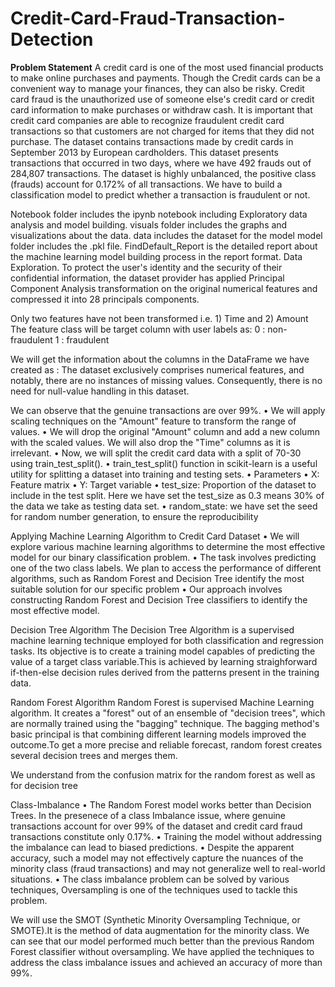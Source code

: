 # Credit-Card-Fraud-Transaction-Detection

**Problem Statement**
A credit card is one of the most used financial products to make online purchases and payments. Though the Credit cards can be a convenient way to manage your finances, they can also be risky. Credit card fraud is the unauthorized use of someone else's credit card or credit card information to make purchases or withdraw cash. It is important that credit card companies are able to recognize fraudulent credit card transactions so that customers are not charged for items that they did not purchase. The dataset contains transactions made by credit cards in September 2013 by European cardholders. This dataset presents transactions that occurred in two days, where we have 492 frauds out of 284,807 transactions. The dataset is highly unbalanced, the positive class (frauds) account for 0.172% of all transactions. We have to build a classification model to predict whether a transaction is fraudulent or not.

Notebook folder includes the ipynb notebook including Exploratory data analysis and model building.
visuals folder includes the graphs and visualizations about the data.
data includes the dataset for the model model folder includes the .pkl file.
FindDefault_Report is the detailed report about the machine learning model building process in the report format.
Data Exploration.
To protect the user's identity and the security of their confidential information, the dataset provider has applied Principal Component Analysis transformation on the original numerical features and compressed it into 28 principals components.

Only two features have not been transformed i.e. 1) Time and 2) Amount The feature class will be target column with user labels as: 0 : non-fraudulent 1 : fraudulent

We will get the information about the columns in the DataFrame we have created as : The dataset exclusively comprises numerical features, and notably, there are no instances of missing values. Consequently, there is no need for null-value handling in this dataset.

We can observe that the genuine transactions are over 99%. • We will apply scaling techniques on the "Amount" feature to transform the range of values. • We will drop the original "Amount" column and add a new column with the scaled values. We will also drop the "Time" columns as it is irrelevant. • Now, we will split the credit card data with a split of 70-30 using train_test_split(). • train_test_split() function in scikit-learn is a useful utility for splitting a dataset into training and testing sets. • Parameters • X: Feature matrix • Y: Target variable • test_size: Proportion of the dataset to include in the test split. Here we have set the test_size as 0.3 means 30% of the data we take as testing data set. • random_state: we have set the seed for random number generation, to ensure the reproducibility

Applying Machine Learning Algorithm to Credit Card Dataset • We will explore various machine learning algorithms to determine the most effective model for our binary classification problem. • The task involves predicting one of the two class labels. We plan to access the performance of different algorithms, such as Random Forest and Decision Tree identify the most suitable solution for our specific problem • Our approach involves constructing Random Forest and Decision Tree classifiers to identify the most effective model.

Decision Tree Algorithm The Decision Tree Algorithm is a supervised machine learning technique employed for both classification and regression tasks. Its objective is to create a training model capables of predicting the value of a target class variable.This is achieved by learning straighforward if-then-else decision rules derived from the patterns present in the training data.

Random Forest Algorithm Random Forest is supervised Machine Learning algorithm. It creates a "forest" out of an ensemble of "decision trees", which are normally trained using the "bagging" technique. The bagging method's basic principal is that combining different learning models improved the outcome.To get a more precise and reliable forecast, random forest creates several decision trees and merges them.

We understand from the confusion matrix for the random forest as well as for decision tree

Class-Imbalance • The Random Forest model works better than Decision Trees. In the presenece of a class Imbalance issue, where genuine transactions account for over 99% of the dataset and credit card fraud transactions constitute only 0.17%. 
• Training the model without addressing the imbalance can lead to biased predictions. 
• Despite the apparent accuracy, such a model may not effectively capture the nuances of the minority class (fraud transactions) and may not generalize well to real-world situations. 
• The class imbalance problem can be solved by various techniques, Oversampling is one of the techniques used to tackle this problem.

We will use the SMOT (Synthetic Minority Oversampling Technique, or SMOTE).It is the method of data augmentation for the minority class.
We can see that our model performed much better than the previous Random Forest classifier without oversampling. We have applied the techniques to address the class imbalance issues and achieved an accuracy of more than 99%.
